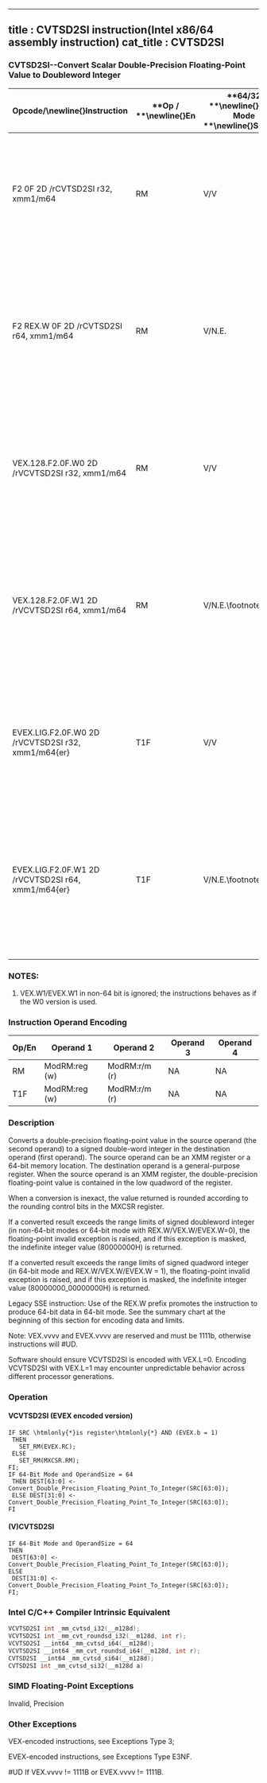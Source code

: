 ----------------------------
title : CVTSD2SI instruction(Intel x86/64 assembly instruction)
cat_title : CVTSD2SI
----------------------------
### CVTSD2SI--Convert Scalar Double-Precision Floating-Point Value to Doubleword Integer


|**Opcode/**\newline{}**Instruction**|**Op / **\newline{}**En**|**64/32 **\newline{}**bit Mode **\newline{}**Support**|**CPUID **\newline{}**Feature **\newline{}**Flag**|**Description**|
|------------------------------------|-------------------------|------------------------------------------------------|--------------------------------------------------|---------------|
|F2 0F 2D /rCVTSD2SI r32, xmm1/m64|RM|V/V|SSE2|Convert one double-precision floating-point value from xmm1/m64 to one signed doubleword integer r32.|
|F2 REX.W 0F 2D /rCVTSD2SI r64, xmm1/m64|RM|V/N.E.|SSE2|Convert one double-precision floating-point value from xmm1/m64 to one signed quadword integer sign-extended into r64.|
|VEX.128.F2.0F.W0 2D /rVCVTSD2SI r32, xmm1/m64|RM|V/V|AVX|Convert one double-precision floating-point value from xmm1/m64 to one signed doubleword integer r32.|
|VEX.128.F2.0F.W1 2D /rVCVTSD2SI r64, xmm1/m64|RM|V/N.E.\footnote{1}|AVX|Convert one double-precision floating-point value from xmm1/m64 to one signed quadword integer sign-extended into r64.|
|EVEX.LIG.F2.0F.W0 2D /rVCVTSD2SI r32, xmm1/m64{er}|T1F|V/V|AVX512F|Convert one double-precision floating-point value from xmm1/m64 to one signed doubleword integer r32.|
|EVEX.LIG.F2.0F.W1 2D /rVCVTSD2SI r64, xmm1/m64{er}|T1F|V/N.E.\footnote{1}|AVX512F|Convert one double-precision floating-point value from xmm1/m64 to one signed quadword integer sign-extended into r64.|
||||||
### NOTES:


1. VEX.W1/EVEX.W1 in non-64 bit is ignored; the instructions behaves as if the W0 version is used.

### Instruction Operand Encoding


|Op/En|Operand 1|Operand 2|Operand 3|Operand 4|
|-----|---------|---------|---------|---------|
|RM|ModRM:reg (w)|ModRM:r/m (r)|NA|NA|
|T1F|ModRM:reg (w)|ModRM:r/m (r)|NA|NA|
### Description


Converts a double-precision floating-point value in the source operand (the second operand) to a signed double-word integer in the destination operand (first operand). The source operand can be an XMM register or a 64-bit memory location. The destination operand is a general-purpose register. When the source operand is an XMM register, the double-precision floating-point value is contained in the low quadword of the register.

When a conversion is inexact, the value returned is rounded according to the rounding control bits in the MXCSR register. 

If a converted result exceeds the range limits of signed doubleword integer (in non-64-bit modes or 64-bit mode with REX.W/VEX.W/EVEX.W=0), the floating-point invalid exception is raised, and if this exception is masked, the indefinite integer value (80000000H) is returned.

If a converted result exceeds the range limits of signed quadword integer (in 64-bit mode and REX.W/VEX.W/EVEX.W = 1), the floating-point invalid exception is raised, and if this exception is masked, the indefinite integer value (80000000_00000000H) is returned.

Legacy SSE instruction: Use of the REX.W prefix promotes the instruction to produce 64-bit data in 64-bit mode. See the summary chart at the beginning of this section for encoding data and limits.

Note: VEX.vvvv and EVEX.vvvv are reserved and must be 1111b, otherwise instructions will #UD.

Software should ensure VCVTSD2SI is encoded with VEX.L=0. Encoding VCVTSD2SI with VEX.L=1 may encounter unpredictable behavior across different processor generations.


### Operation
#### VCVTSD2SI (EVEX encoded version)
```info-verb
IF SRC \htmlonly{*}is register\htmlonly{*} AND (EVEX.b = 1) 
 THEN
   SET_RM(EVEX.RC);
 ELSE 
   SET_RM(MXCSR.RM);
FI;
IF 64-Bit Mode and OperandSize = 64
 THEN DEST[63:0]  <- Convert_Double_Precision_Floating_Point_To_Integer(SRC[63:0]);
 ELSE DEST[31:0]  <- Convert_Double_Precision_Floating_Point_To_Integer(SRC[63:0]);
FI
```
#### (V)CVTSD2SI 
```info-verb
IF 64-Bit Mode and OperandSize = 64
THEN
 DEST[63:0] <- Convert_Double_Precision_Floating_Point_To_Integer(SRC[63:0]);
ELSE
 DEST[31:0]  <-Convert_Double_Precision_Floating_Point_To_Integer(SRC[63:0]);
FI;
```

### Intel C/C++ Compiler Intrinsic Equivalent

```cpp
VCVTSD2SI int _mm_cvtsd_i32(__m128d);
VCVTSD2SI int _mm_cvt_roundsd_i32(__m128d, int r);
VCVTSD2SI __int64 _mm_cvtsd_i64(__m128d);
VCVTSD2SI __int64 _mm_cvt_roundsd_i64(__m128d, int r);
CVTSD2SI __int64 _mm_cvtsd_si64(__m128d);
CVTSD2SI int _mm_cvtsd_si32(__m128d a)
```
### SIMD Floating-Point Exceptions


Invalid, Precision

### Other Exceptions


VEX-encoded instructions, see Exceptions Type 3; 

EVEX-encoded instructions, see Exceptions Type E3NF.

#UD If VEX.vvvv != 1111B or EVEX.vvvv != 1111B.

